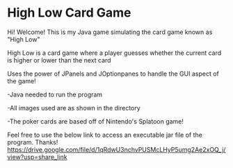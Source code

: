 # High Low Card Game
Hi! Welcome! This is my Java game simulating the card game known as "High Low"

High Low is a card game where a player guesses whether the current card is higher or lower than the next card

Uses the power of JPanels and JOptionpanes to handle the GUI aspect of the game!

-Java needed to run the program

-All images used are as shown in the directory

-The poker cards are based off of Nintendo's Splatoon game!

Feel free to use the below link to access an executable jar file of the program. Thanks! 
https://drive.google.com/file/d/1qRdwU3nchvPUSMcLHyP5umg2Ae2xOQ_j/view?usp=share_link
